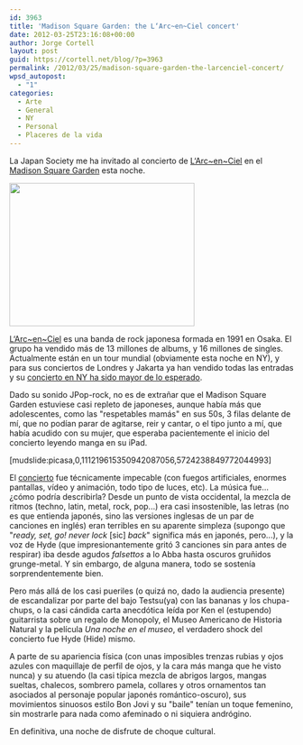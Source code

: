 ```yaml
---
id: 3963
title: 'Madison Square Garden: the L‘Arc~en~Ciel concert'
date: 2012-03-25T23:16:08+00:00
author: Jorge Cortell
layout: post
guid: https://cortell.net/blog/?p=3963
permalink: /2012/03/25/madison-square-garden-the-larcenciel-concert/
wpsd_autopost:
  - "1"
categories:
  - Arte
  - General
  - NY
  - Personal
  - Placeres de la vida
---
```

La Japan Society me ha invitado al concierto de <a title="https://en.wikipedia.org/wiki/L'Arc-en-Ciel" href="https://en.wikipedia.org/wiki/L'Arc-en-Ciel" target="_blank">L‘Arc~en~Ciel</a> en el <a title="https://www.thegarden.com/events/2012/l-arc-en-ciel.html" href="https://www.thegarden.com/events/2012/l-arc-en-ciel.html" target="_blank">Madison Square Garden</a> esta noche.

<img class="aligncenter" title="L'Arc~en~Ciel" src="https://www.thegarden.com/content/dam/msg/eventImg/LArc-En-Ciel-0325-12-328.jpg/_jcr_content/renditions/LArc-En-Ciel-0325-12-328.328.254.jpg" alt="" width="328" height="254" />

<a title="https://www.larc-en-ciel.com/wt2012/index.html" href="https://www.larc-en-ciel.com/wt2012/index.html" target="_blank">L‘Arc~en~Ciel</a> es una banda de rock japonesa formada en 1991 en Osaka. El grupo ha vendido más de 13 millones de albums, y 16 millones de singles. Actualmente están en un tour mundial (obviamente esta noche en NY), y para sus conciertos de Londres y Jakarta ya han vendido todas las entradas y su <a title="https://www.mtv.com/news/articles/1681730/larc-en-ciel-madison-square-garden.jhtml" href="https://www.mtv.com/news/articles/1681730/larc-en-ciel-madison-square-garden.jhtml" target="_blank">concierto en NY ha sido mayor de lo esperado</a>.

Dado su sonido JPop-rock, no es de extrañar que el Madison Square Garden estuviese casi repleto de japoneses, aunque había más que adolescentes, como las "respetables mamás" en sus 50s, 3 filas delante de mí, que no podían parar de agitarse, reir y cantar, o el tipo junto a mí, que había acudido con su mujer, que esperaba pacientemente el inicio del concierto leyendo manga en su iPad.

[mudslide:picasa,0,111219615350942087056,5724238849772044993]

El <a title="https://plus.google.com/photos/111219615350942087056/albums/5724238849772044993" href="https://plus.google.com/photos/111219615350942087056/albums/5724238849772044993" target="_blank">concierto</a> fue técnicamente impecable (con fuegos artificiales, enormes pantallas, vídeo y animación, todo tipo de luces, etc). La música fue... ¿cómo podría describirla? Desde un punto de vista occidental, la mezcla de ritmos (techno, latin, metal, rock, pop...) era casi insostenible, las letras (no es que entienda japonés, sino las versiones inglesas de un par de canciones en inglés) eran terribles en su aparente simpleza (supongo que "_ready, set, go! never lock_ [sic] _back_" significa más en japonés, pero...), y la voz de Hyde (que impresionantemente gritó 3 canciones sin para antes de respirar) iba desde agudos _falsettos_ a lo Abba hasta oscuros gruñidos grunge-metal. Y sin embargo, de alguna manera, todo se sostenía sorprendentemente bien.

Pero más allá de los casi pueriles (o quizá no, dado la audiencia presente) de escandalizar por parte del bajo Testsu(ya) con las bananas y los chupa-chups, o la casi cándida carta anecdótica leída por Ken el (estupendo) guitarrista sobre un regalo de Monopoly, el Museo Americano de Historia Natural y la película _Una noche en el museo_, el verdadero shock del concierto fue Hyde (Hide) mismo.

A parte de su apariencia física (con unas imposibles trenzas rubias y ojos azules con maquillaje de perfil de ojos, y la cara más manga que he visto nunca) y su atuendo (la casi típica mezcla de abrigos largos, mangas sueltas, chalecos, sombrero pamela, collares y otros ornamentos tan asociados al personaje popular japonés romántico-oscuro), sus movimientos sinuosos estilo Bon Jovi y su "baile" tenían un toque femenino, sin mostrarle para nada como afeminado o ni siquiera andrógino.

En definitiva, una noche de disfrute de choque cultural.